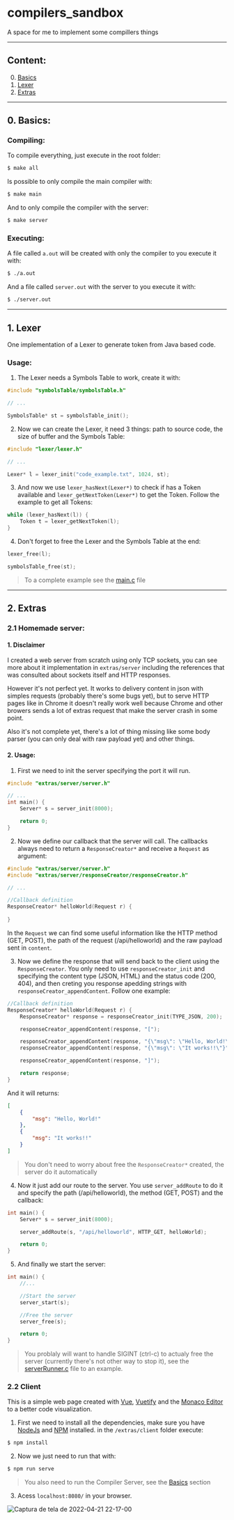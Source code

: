# compilers_sandbox
A space for me to implement some compillers things

---
## Content:
0. [Basics](#0-basics)
1. [Lexer](#1-lexer)
2. [Extras](#2-extras)
---
## 0. Basics: 
### Compiling:
To compile everything, just execute in the root folder:
```sh
$ make all
```
Is possible to only compile the main compiler with:
```sh
$ make main
```
And to only compile the compiler with the server:
```sh
$ make server
```

### Executing:
A file called `a.out` will be created with only the compiler to you execute it with:
```sh
$ ./a.out
```
And a file called `server.out` with the server to you execute it with:
```sh
$ ./server.out
```

---
## 1. Lexer
One implementation of a Lexer to generate token from Java based code.
### Usage:
1. The Lexer needs a Symbols Table to work, create it with:
```c
#include "symbolsTable/symbolsTable.h"

// ...

SymbolsTable* st = symbolsTable_init();
```
2. Now we can create the Lexer, it need 3 things: path to source code, the size of buffer and the Symbols Table:
```c
#include "lexer/lexer.h"

// ...

Lexer* l = lexer_init("code_example.txt", 1024, st);
```

3. And now we use `lexer_hasNext(Lexer*)` to check if has a Token available and `lexer_getNextToken(Lexer*)` to get the Token. Follow the example to get all Tokens:
```c
while (lexer_hasNext(l)) {
    Token t = lexer_getNextToken(l);
}
```

4. Don't forget to free the Lexer and the Symbols Table at the end:
```c
lexer_free(l);

symbolsTable_free(st);
```

> To a complete example see the [main.c](https://github.com/erikborella/compilers_sandbox/blob/main/main.c) file

---
## 2. Extras
### 2.1 Homemade server:

#### 1. Disclaimer

I created a web server from scratch using only TCP sockets, you can see more about it implementation in `extras/server` including the references that was consulted about sockets itself and HTTP responses.

However it's not perfect yet. It works to delivery content in json with simples requests (probably there's some bugs yet), but to serve HTTP pages like in Chrome it doesn't really work well because Chrome and other browers sends a lot of extras request that make the server crash in some point.

Also it's not complete yet, there's a lot of thing missing like some body parser (you can only deal with raw payload yet) and other things.

#### 2. Usage:
1. First we need to init the server specifying the port it will run.
```c
#include "extras/server/server.h"

// ...
int main() {
    Server* s = server_init(8000);

    return 0;
}
```

2. Now we define our callback that the server will call. The callbacks always need to return a `ResponseCreator*` and receive a `Request` as argument:
```c
#include "extras/server/server.h"
#include "extras/server/responseCreator/responseCreator.h"

// ...

//Callback definition
ResponseCreator* helloWorld(Request r) {
    
}
```

In the `Request` we can find some useful information like the HTTP method (GET, POST), the path of the request (/api/helloworld) and the raw payload sent in `content`.

3. Now we define the response that will send back to the client using the `ResponseCreator`. You only need to use `responseCreator_init` and specifying the content type (JSON, HTML) and the status code (200, 404), and then creting you response apedding strings with `responseCreator_appendContent`. Follow one example:
```c
//Callback definition
ResponseCreator* helloWorld(Request r) {
    ResponseCreator* response = responseCreator_init(TYPE_JSON, 200);

    responseCreator_appendContent(response, "[");

    responseCreator_appendContent(response, "{\"msg\": \"Hello, World!\"},");
    responseCreator_appendContent(response, "{\"msg\": \"It works!!\"}");

    responseCreator_appendContent(response, "]");

    return response;
}
```

And it will returns:
```json
[
    {
        "msg": "Hello, World!"
    },
    {
        "msg": "It works!!"
    }
]
```

> You don't need to worry about free the `ResponseCreator*` created, the server do it automatically

4. Now it just add our route to the server. You use `server_addRoute` to do it and specify the path (/api/helloworld), the method (GET, POST) and the callback:
```c
int main() {
    Server* s = server_init(8000);

    server_addRoute(s, "/api/helloworld", HTTP_GET, helloWorld);

    return 0;
}
```

5. And finally we start the server:
```c
int main() {
    //...

    //Start the server
    server_start(s);

    //Free the server
    server_free(s);

    return 0;
}
```
> You problaly will want to handle SIGINT (ctrl-c) to actualy free the server (currently there's not other way to stop it), see the [serverRunner.c](https://github.com/erikborella/compilers_sandbox/blob/main/serverRunner.c) file to an example.

### 2.2 Client
This is a simple web page created with [Vue](https://vuejs.org/), [Vuetify](https://vuetifyjs.com/) and the [Monaco Editor](https://microsoft.github.io/monaco-editor/) to a better code visualization.

1. First we need to install all the dependencies, make sure you have [NodeJs](https://nodejs.dev/) and [NPM](https://www.npmjs.com/) installed. in the `/extras/client` folder execute:
```sh
$ npm install
```
2. Now we just need to run that with:
```sh
$ npm run serve
```
> You also need to run the Compiler Server, see the [Basics](#0-basics) section
3. Acess `localhost:8080/` in your browser.

![Captura de tela de 2022-04-21 22-17-00](https://user-images.githubusercontent.com/27148919/164577649-d51e6aa1-bffb-45eb-a8ac-0278789ed138.png)
